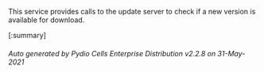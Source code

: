 






This service provides calls to the update server to check if a new version is available for download.

[:summary]

###### Auto generated by Pydio Cells Enterprise Distribution v2.2.8 on 31-May-2021
